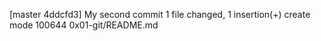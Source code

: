 [master 4ddcfd3] My second commit
 1 file changed, 1 insertion(+)
 create mode 100644 0x01-git/README.md
